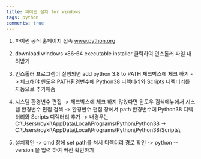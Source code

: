 ```yaml
---
title: 파이썬 설치 for windows
tags: python
comments: true
---
```


1. 파이썬 공식 홈페이지 접속 www.python.org

2. download windows x86-64 executable installer 클릭하여 인스톨러 파일 내려받기

3. 인스톨러 프로그램이 실행되면 add python 3.8 to PATH 체크박스에 체크 하기
  -> 체크해야 윈도우 PATH환경변수에 Python38 디렉터리와 Scripts 디렉터리를 자동으로 추가해줌

4. 시스템 환경변수 편집
  -> 체크박스에 체크 하지 않았다면 윈도우 검색메뉴에서 시스템 환경변수 편집 검색
  -> 환경변수 편집 창에서 path 환경변수에 Python38 디렉터리와 Scripts 디렉터리 추가
  -> 내경우는 C:\Users\royki\AppData\Local\Programs\Python\Python38
  -> C:\Users\royki\AppData\Local\Programs\Python\Python38\Scripts\
  
5. 설치확인
  -> cmd 창에 set path를 쳐서 디렉터리 경로 확인
  -> python --version 을 입력 하여 버전 확인하기